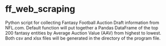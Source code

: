 # ff_web_scraping

Python script for collecting Fantasy Football Auction Draft information from NFL.com. Default function will put together a Pandas DataFrame of the top 200 fantasy entities by Average Auction Value (AAV) from highest to lowest. Both csv and xlsx files will be generated in the directory of the program file.
